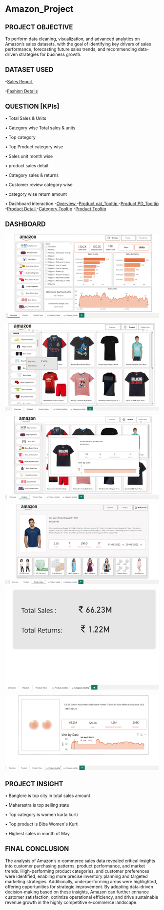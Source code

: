 # Amazon_Project

## PROJECT OBJECTIVE
To perform data cleaning, visualization, and advanced analytics on Amazon’s sales datasets, with the goal of identifying key drivers of sales performance, forecasting future sales trends, and recommending data-driven strategies for business growth.
## DATASET USED 
-<a href = "https://github.com/RichaGitHub1009/Amazon_Project/blob/main/Amazon%20Sale%20Report%20-%20YT.xlsx">Sales Report </a> 

  -<a href = "https://github.com/RichaGitHub1009/Amazon_Project/blob/main/amazon-fashion%20-%20YT.zip">Fashion Details </a>
  
## QUESTION [KPIs]
•	Total Sales & Units

•	Category wise Total sales & units

•	Top category

•	Top Product category wise

•	Sales unit month wise

•	product sales detail

•	Category sales & returns

•	Customer review category wise

•	category wise return amount

•	Dashboard interaction -<a href = "https://github.com/RichaGitHub1009/Amazon_Project/blob/main/Overview.png">Overview </a>
-<a href = "https://github.com/RichaGitHub1009/Amazon_Project/blob/main/Product_cat_Tooltip.png">Product cat_Tooltip </a>
-<a href = "https://github.com/RichaGitHub1009/Amazon_Project/blob/main/Product_PD_Tooltip.png">Product PD_Tooltip </a>
-<a href = "https://github.com/RichaGitHub1009/Amazon_Project/blob/main/Product_Detail.png">Product Detail </a>
-<a href = "https://github.com/RichaGitHub1009/Amazon_Project/blob/main/Category_Tooltip.png">Category Tooltip</a>
-<a href = "https://github.com/RichaGitHub1009/Amazon_Project/blob/main/Product_Tooltip.png">Product Tooltip</a>
## DASHBOARD
![Overview](https://github.com/RichaGitHub1009/Amazon_Project/blob/main/Overview.png)

![Product cat_Tooltip](https://github.com/RichaGitHub1009/Amazon_Project/blob/main/Product_cat_Tooltip.png)

![Product PD_Tooltip](https://github.com/RichaGitHub1009/Amazon_Project/blob/main/Product_PD_Tooltip.png)

![Product Detail](https://github.com/RichaGitHub1009/Amazon_Project/blob/main/Product_Detail.png)

![Category Tooltip](https://github.com/RichaGitHub1009/Amazon_Project/blob/main/Category_Tooltip.png)

![Product Tooltip](https://github.com/RichaGitHub1009/Amazon_Project/blob/main/Product_Tooltip.png)





## PROJECT INSIGHT
•	Banglore is top city in total sales amount

•	Maharastra is top selling state

•	Top category is women kurta kurti 

•	Top product is Biba Women's Kurti

•	Highest sales in month of May 


## FINAL CONCLUSION
The analysis of Amazon’s e-commerce sales data revealed critical insights into customer purchasing patterns, product performance, and market trends. High-performing product categories, and customer preferences were identified, enabling more precise inventory planning and targeted marketing strategies. Additionally, underperforming areas were highlighted, offering opportunities for strategic improvement. By adopting data-driven decision-making based on these insights, Amazon can further enhance customer satisfaction, optimize operational efficiency, and drive sustainable revenue growth in the highly competitive e-commerce landscape.
